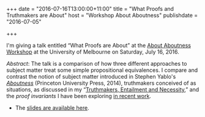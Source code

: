 +++
date = "2016-07-16T13:00:00+11:00"
title = "What Proofs and Truthmakers are About"
host = "Workshop About Aboutness"
publishdate = "2016-07-05"

+++

I'm giving a talk entitled “What Proofs are About” at the [About Aboutness Workshop](http://philevents.org/event/show/24086) at the University of Melbourne on Saturday, July 16, 2016. 

*Abstract*: The talk is a comparison of how three different approaches to subject matter treat some simple propositional equivalences. I compare and contrast the notion of subject matter introduced in Stephen Yablo's *[Aboutness](https://www.amazon.com/Aboutness-Carl-G-Hempel-Lecture/dp/0691144958/consequentlyorg)* (Princeton University Press, 2014), truthmakers conceived of as situations, as discussed in my “[Truthmakers, Entailment and Necessity](http://consequently.org/writing/ten/),” and the *proof invariants* I have been exploring [in recent work](https://consequently.org/presentation/2016/terms-for-classical-sequents-aal-2016/).

* The [slides are available here](http://consequently.org/slides/what-proofs-are-about.pdf).